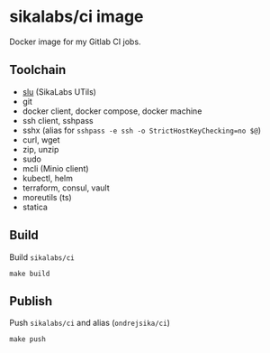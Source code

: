 # sikalabs/ci image

Docker image for my Gitlab CI jobs.

## Toolchain

- [slu](https://github.com/sikalabs/slu) (SikaLabs UTils)
- git
- docker client, docker compose, docker machine
- ssh client, sshpass
- sshx (alias for `sshpass -e ssh -o StrictHostKeyChecking=no $@`)
- curl, wget
- zip, unzip
- sudo
- mcli (Minio client)
- kubectl, helm
- terraform, consul, vault
- moreutils (ts)
- statica

## Build

Build `sikalabs/ci`

```
make build
```

## Publish

Push `sikalabs/ci` and alias (`ondrejsika/ci`)

```
make push
```
